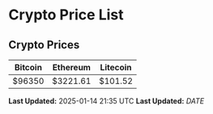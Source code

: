 # Crypto Price List

## Crypto Prices
| Bitcoin | Ethereum | Litecoin |
| ------- | -------- | -------- |
| $96350 | $3221.61 | $101.52 |
**Last Updated:** 2025-01-14 21:35 UTC
**Last Updated:** $DATE$

